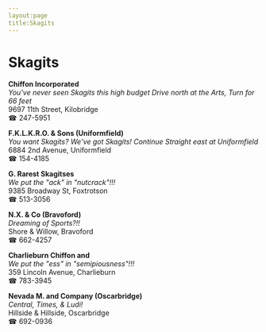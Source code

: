 ```yaml
---
layout:page
title:Skagits
---
```

# Skagits

**Chiffon Incorporated**  
_You've never seen Skagits this high budget 
Drive north at the Arts, Turn for 66 feet_  
9697 11th Street, Kilobridge  
☎ 247-5951



**F.K.L.K.R.O. & Sons (Uniformfield)**  
_You want Skagits? We've got Skagits! 
Continue Straight east at Uniformfield_  
6884 2nd Avenue, Uniformfield  
☎ 154-4185



**G. Rarest Skagitses**  
_We put the "ack" in "nutcrack"!!!_  
9385 Broadway St, Foxtrotson  
☎ 513-3056



**N.X. & Co (Bravoford)**  
_Dreaming of Sports?!!_  
Shore & Willow, Bravoford  
☎ 662-4257



**Charlieburn Chiffon and**  
_We put the "ess" in "semipiousness"!!!_  
359 Lincoln Avenue, Charlieburn  
☎ 783-3945



**Nevada M. and Company (Oscarbridge)**  
_Central, Times, & Ludi!_  
Hillside & Hillside, Oscarbridge  
☎ 692-0936



